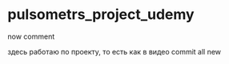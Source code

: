 # pulsometrs_project_udemy

now comment

здесь работаю по проекту, то есть как в видео 
commit all new